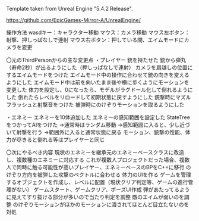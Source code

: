 Template taken from Unreal Engine "5.4.2 Release".

https://github.com/EpicGames-Mirror-A/UnrealEngine/


操作方法
wasdキー：キャラクター移動
マウス：カメラ移動
マウス左ボタン：射撃、押しっぱなしで連射
マウス右ボタン：押している間、エイムモードにカメラを変更

〇元のThirdPersonからの主な変更点
・プレイヤー
銃を持たせた
銃から弾丸（寿命2秒）が出るようにした（押しっぱなしで連射）
カメラを肩越しの位置にするエイムモードをつけた
エイムモード中の操作に合わせて銃の向きを変えるようにした
エイムモード中は前を向いたまま後や横に歩くようにモーションを変更した
体力を設定し、0になったら、モデルがラグドール化して倒れるようにした
倒れたらレベルをリロードして初期状態に戻すようにした
銃撃時にマズルフラッシュと射撃音をつけた
被弾時にのけぞりモーションを取るようにした

・エネミー
エネミーを10体追加した
エネミーの感知範囲を設定した
StateTreeをつかってAIをつけた
→通常時はランダム移動
→感知範囲に入ると、少し近づいて射撃を行う
→範囲外に入ると通常状態に戻る
モーション、銃撃の性能、体力が尽きると倒れる等はプレイヤーと同じ

〇次にやるべき内容
現状のエネミーを継承元のエネミーベースクラスに改造し、複数種のエネミーに対応する
これが複数人プロジェクトだった場合、複数人で同時に触る可能性が高いプレイヤー、エネミーベースのBPをC++に移行
のけぞり方向を被弾した攻撃のベクトルに合わせる
体力のUIを作る
ゲームを管理するオブジェクトを作成し、レベルに配置（現状クリア判定等、ゲームの進行管理がない）
ゲームスタート、ゲームクリア、ポーズUI作成
弾があたってるように見えてすり抜ける部分が多いので当たり判定を調整
敵のエイムが弱いのを調整
のけぞりモーションがほかのモーションに潰されてほとんど目立たないのを対処